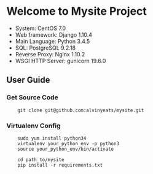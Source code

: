 # Welcome to Mysite Project

- System: CentOS 7.0
- Web framework: Django 1.10.4
- Main Language: Python 3.4.5
- SQL: PostgreSQL 9.2.18
- Reverse Proxy: Nginx 1.10.2
- WSGI HTTP Server: gunicorn 19.6.0


## User Guide

### Get Source Code

``` shell
    git clone git@github.com:alvinyeats/mysite.git
```

### Virtualenv Config

```shell
    sudo yum install python34
    virtualenv your_python_env -p python3
    source your_python_env/bin/activate

    cd path_to/mysite
    pip install -r requirements.txt
```
